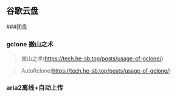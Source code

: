 ## 谷歌云盘
###团盘


### gclone 搬山之术
> 搬山之术(https://tech.he-sb.top/posts/usage-of-gclone/)

> AutoRclone(https://tech.he-sb.top/posts/usage-of-gclone/)

### aria2离线+自动上传
